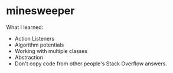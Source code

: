 # minesweeper
What I learned:
  * Action Listeners
  * Algorithm potentials
  * Working with multiple classes
  * Abstraction
  * Don't copy code from other people's Stack Overflow answers.
